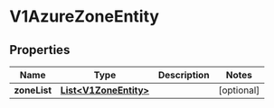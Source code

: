 # V1AzureZoneEntity

## Properties
Name | Type | Description | Notes
------------ | ------------- | ------------- | -------------
**zoneList** | [**List&lt;V1ZoneEntity&gt;**](V1ZoneEntity.md) |  |  [optional]
